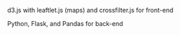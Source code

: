 d3.js with leaftlet.js (maps) and crossfilter.js for front-end

Python, Flask, and Pandas for back-end